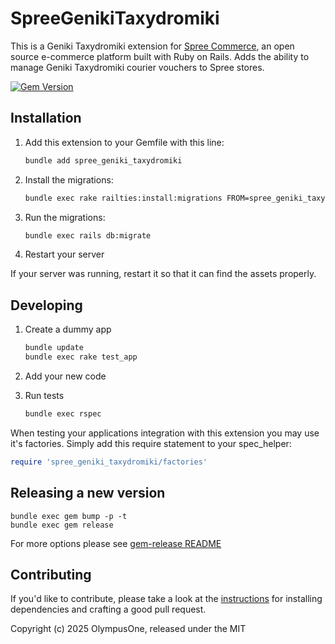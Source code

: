 # SpreeGenikiTaxydromiki

This is a Geniki Taxydromiki extension for [Spree Commerce](https://spreecommerce.org), an open source e-commerce platform built with Ruby on Rails. Adds the ability to manage Geniki Taxydromiki courier vouchers to Spree stores.

[![Gem Version](https://badge.fury.io/rb/spree_geniki_taxydromiki.svg)](https://badge.fury.io/rb/spree_geniki_taxydromiki)

## Installation

1. Add this extension to your Gemfile with this line:

    ```ruby
    bundle add spree_geniki_taxydromiki
    ```

2. Install the migrations:

    ```sh
    bundle exec rake railties:install:migrations FROM=spree_geniki_taxydromiki
    ```

3. Run the migrations:

    ```sh
    bundle exec rails db:migrate
    ```

4. Restart your server

  If your server was running, restart it so that it can find the assets properly.

## Developing

1. Create a dummy app

    ```bash
    bundle update
    bundle exec rake test_app
    ```

2. Add your new code
3. Run tests

    ```bash
    bundle exec rspec
    ```

When testing your applications integration with this extension you may use it's factories.
Simply add this require statement to your spec_helper:

```ruby
require 'spree_geniki_taxydromiki/factories'
```

## Releasing a new version

```shell
bundle exec gem bump -p -t
bundle exec gem release
```

For more options please see [gem-release README](https://github.com/svenfuchs/gem-release)

## Contributing

If you'd like to contribute, please take a look at the
[instructions](CONTRIBUTING.md) for installing dependencies and crafting a good
pull request.

Copyright (c) 2025 OlympusOne, released under the MIT
